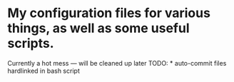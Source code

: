 # My configuration files for various things, as well as some useful scripts.
Currently a hot mess — will be cleaned up later
TODO: 
	* auto-commit files hardlinked in bash script
